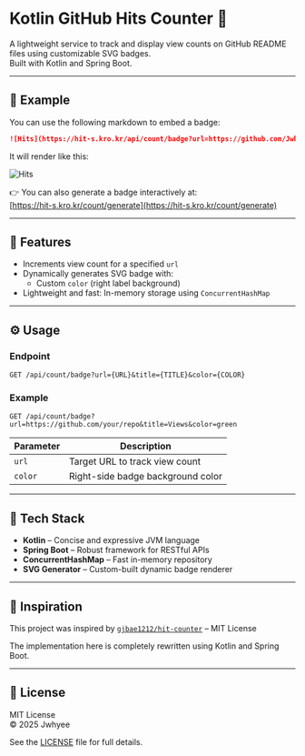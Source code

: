 # Kotlin GitHub Hits Counter 🧮

A lightweight service to track and display view counts on GitHub README files using customizable SVG badges.  
Built with Kotlin and Spring Boot.

---

## 📸 Example

You can use the following markdown to embed a badge:

```markdown
![Hits](https://hit-s.kro.kr/api/count/badge?url=https://github.com/Jwhyee&color=4caf50)
```

It will render like this:

![Hits](https://hit-s.kro.kr/api/count/badge?url=https://github.com/Jwhyee&color=4caf50&icon=zap&t=2025052801)

👉 You can also generate a badge interactively at:  
[https://hit-s.kro.kr/count/generate](https://hit-s.kro.kr/count/generate)

---

## 🚀 Features

- Increments view count for a specified `url`
- Dynamically generates SVG badge with:
    - Custom `color` (right label background)
- Lightweight and fast: In-memory storage using `ConcurrentHashMap`

---

## ⚙️ Usage

### Endpoint

```
GET /api/count/badge?url={URL}&title={TITLE}&color={COLOR}
```

### Example

```
GET /api/count/badge?url=https://github.com/your/repo&title=Views&color=green
```

| Parameter | Description                            |
|-----------|----------------------------------------|
| `url`     | Target URL to track view count         |
| `color`   | Right-side badge background color      |

---

## 🧱 Tech Stack

- **Kotlin** – Concise and expressive JVM language
- **Spring Boot** – Robust framework for RESTful APIs
- **ConcurrentHashMap** – Fast in-memory repository
- **SVG Generator** – Custom-built dynamic badge renderer

---

## 🧠 Inspiration

This project was inspired by [`gjbae1212/hit-counter`](https://github.com/gjbae1212/hit-counter) – MIT License

The implementation here is completely rewritten using Kotlin and Spring Boot.

---

## 📄 License

MIT License  
© 2025 Jwhyee

See the [LICENSE](./LICENSE) file for full details.
